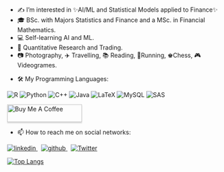 
- ✍️ I’m interested in ✨AI/ML and Statistical Models applied to Finance✨
- 🎓 BSc. with Majors Statistics and Finance and a MSc. in Financial Mathematics.
- 💻 Self-learning AI and ML.
- 💼 Quantitative Research and Trading.
- 📷 Photography, ✈️ Travelling, 📚 Reading, 🏃Running, ♚Chess, 🎮Videogrames.



<!---
chiaralesa/chiaralesa is a ✨ special ✨ repository because its `README.md` (this file) appears on your GitHub profile.
You can click the Preview link to take a look at your changes.
--->
- 🛠 My Programming Languages: 

![R](https://img.shields.io/badge/r-%23276DC3.svg?style=for-the-badge&logo=r&logoColor=white)
![Python](https://img.shields.io/badge/python-3670A0?style=for-the-badge&logo=python&logoColor=ffdd54)
![C++](https://img.shields.io/badge/c++-%2300599C.svg?style=for-the-badge&logo=c%2B%2B&logoColor=white)
![Java](https://img.shields.io/badge/java-%23ED8B00.svg?style=for-the-badge&logo=java&logoColor=white)
![LaTeX](https://img.shields.io/badge/latex-%23008080.svg?style=for-the-badge&logo=latex&logoColor=white)
![MySQL](https://img.shields.io/badge/mysql-%2300f.svg?style=for-the-badge&logo=mysql&logoColor=white)
![SAS](https://img.shields.io/badge/SAS-blue.svg?style=for-the-badge&logo=SAS&logoColor=white)



<a href="[https://www.buymeacoffee.com/chiaralesa]" target="_blank"><img src="https://www.buymeacoffee.com/assets/img/custom_images/orange_img.png" alt="Buy Me A Coffee" style="height: 41px !important;width: 174px !important;box-shadow: 0px 3px 2px 0px rgba(190, 190, 190, 0.5) !important;-webkit-box-shadow: 0px 3px 2px 0px rgba(190, 190, 190, 0.5) !important;" ></a>

- 📫 How to reach me on social networks:

<p>
  <a href="https://www.linkedin.com/in/chiara-lesa/" >
    <img src="https://img.shields.io/badge/linkedin-%230077B5.svg?style=for-the-badge&logo=linkedin&logoColor=white" alt="linkedin"> 
  </a> &nbsp; 
  <a href="https://github.com/chiaralesa" >
    <img src="https://img.shields.io/badge/github-%23121011.svg?style=for-the-badge&logo=github&logoColor=white" alt="github"> 
  <a href="https://twitter.com/chiaralesa" rel="nofollow noreferrer">
  </a> &nbsp; 
   <a href="https://twitter.com/chiaralesa" >
    <img src="https://img.shields.io/badge/Twitter-%231DA1F2.svg?style=for-the-badge&logo=Twitter&logoColor=white" alt="Twitter">
 </a>
</p>

[![Top Langs](https://github-readme-stats.vercel.app/api/top-langs/?username=chiaralesa&count_lags=9)](https://github.com/chiaralesa/github-readme-stats)

  <!---
  https://twitter.com/chiaralesa
 ![LinkedIn](https://img.shields.io/badge/linkedin-%230077B5.svg?style=for-the-badge&logo=linkedin&logoColor=white)
 &nbsp;
![Twitter](https://img.shields.io/badge/Twitter-%231DA1F2.svg?style=for-the-badge&logo=Twitter&logoColor=white)
 ![GitHub](https://img.shields.io/badge/github-%23121011.svg?style=for-the-badge&logo=github&logoColor=white)
-->
